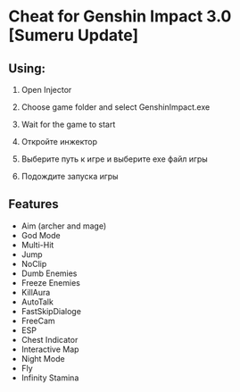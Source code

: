 Cheat for
Genshin Impact 3.0 [Sumeru Update]
=====================================
Using:
------------
1. Open Injector
2. Choose game folder and select GenshinImpact.exe
3. Wait for the game to start


1. Откройте инжектор
2. Выберите путь к игре и выберите exe файл игры
3. Подождите запуска игры

 Features
 ---------
- Aim (archer and mage)
- God Mode
- Multi-Hit
- Jump
- NoClip
- Dumb Enemies
- Freeze Enemies
- KillAura
- AutoTalk
- FastSkipDialoge
- FreeCam
- ESP
- Chest Indicator
- Interactive Map
- Night Mode
- Fly
- Infinity Stamina
